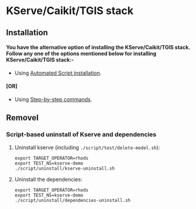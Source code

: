 # KServe/Caikit/TGIS stack

## Installation

#### You have the alternative option of installing the KServe/Caikit/TGIS stack. Follow any one of the options mentioned below for installing KServe/Caikit/TGIS stack:-

- Using [Automated Script installation](../scripts/README.md).
#### [OR]
- Using [Step-by-step commands](step-by-step-install.md).

## Removel

### Script-based uninstall of Kserve and dependencies

1. Uninstall kserve (including `./script/test/delete-model.sh`):

   ~~~
   export TARGET_OPERATOR=rhods
   export TEST_NS=kserve-demo
   ./script/uninstall/kserve-uninstall.sh
   ~~~

2. Uninstall the dependencies:

   ~~~
   export TARGET_OPERATOR=rhods
   export TEST_NS=kserve-demo
   ./script/uninstall/dependencies-uninstall.sh
   ~~~